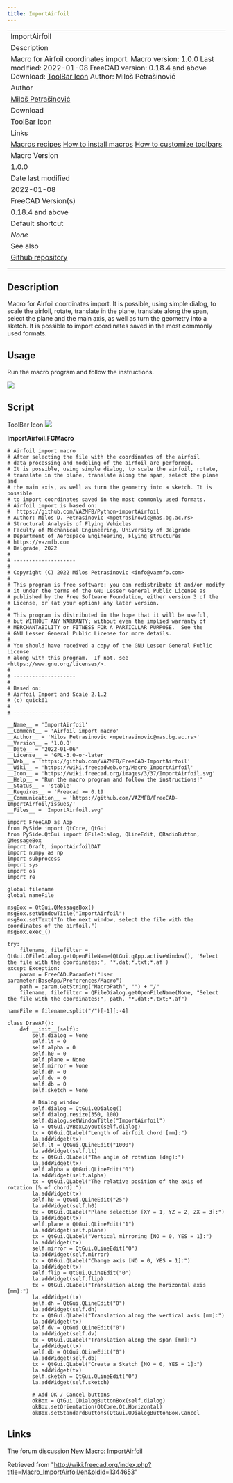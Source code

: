 ```yaml
---
title: ImportAirfoil
---
```


|                                                                                                                                                                                                                                    |
| ---------------------------------------------------------------------------------------------------------------------------------------------------------------------------------------------------------------------------------- |
| ImportAirfoil                                                                                                                                                                                                                      |
| Description                                                                                                                                                                                                                        |
| Macro for Airfoil coordinates import. Macro version: 1.0.0 Last modified: 2022-01-08 FreeCAD version: 0.18.4 and above Download: [ToolBar Icon](https://wiki.freecad.org/images/3/37/ImportAirfoil.svg) Author: Miloš Petrašinović |
| Author                                                                                                                                                                                                                             |
| [Miloš Petrašinović](/index.php?title=User:Milo%C5%A1_Petra%C5%A1inovi%C4%87&action=edit&redlink=1 "User:Miloš Petrašinović (page does not exist)")                                                                                |
| Download                                                                                                                                                                                                                           |
| [ToolBar Icon](https://wiki.freecad.org/images/3/37/ImportAirfoil.svg)                                                                                                                                                             |
| Links                                                                                                                                                                                                                              |
| [Macros recipes](/Macros_recipes "Macros recipes") [How to install macros](/How_to_install_macros "How to install macros") [How to customize toolbars](/Customize_Toolbars "Customize Toolbars")                                   |
| Macro Version                                                                                                                                                                                                                      |
| 1.0.0                                                                                                                                                                                                                              |
| Date last modified                                                                                                                                                                                                                 |
| 2022-01-08                                                                                                                                                                                                                         |
| FreeCAD Version(s)                                                                                                                                                                                                                 |
| 0.18.4 and above                                                                                                                                                                                                                   |
| Default shortcut                                                                                                                                                                                                                   |
| _None_                                                                                                                                                                                                                             |
| See also                                                                                                                                                                                                                           |
| [Github repository](https://github.com/VAZMFB/FreeCAD-ImportAirfoil)                                                                                                                                                               |
|                                                                                                                                                                                                                                    |
|                                                                                                                                                                                                                                    |

## Description

Macro for Airfoil coordinates import. It is possible, using simple dialog, to scale the airfoil, rotate, translate in the plane, translate along the span, select the plane and the main axis, as well as turn the geometry into a sketch. It is possible to import coordinates saved in the most commonly used formats.

## Usage

Run the macro program and follow the instructions.

![](/src/assets/images/ImportAirfoil_ss.png)

## Script

ToolBar Icon
![](/src/assets/images/ImportAirfoil.svg)

**ImportAirfoil.FCMacro**

```
# Airfoil import macro
# After selecting the file with the coordinates of the airfoil
# data processing and modeling of the airfoil are performed.
# It is possible, using simple dialog, to scale the airfoil, rotate,
# translate in the plane, translate along the span, select the plane and
# the main axis, as well as turn the geometry into a sketch. It is possible
# to import coordinates saved in the most commonly used formats.
# Airfoil import is based on:
#  https://github.com/VAZMFB/Python-importAirfoil
# Author: Milos D. Petrasinovic <mpetrasinovic@mas.bg.ac.rs>
# Structural Analysis of Flying Vehicles
# Faculty of Mechanical Engineering, University of Belgrade
# Department of Aerospace Engineering, Flying structures
# https://vazmfb.com
# Belgrade, 2022
#
# --------------------
#
# Copyright (C) 2022 Milos Petrasinovic <info@vazmfb.com>
#
# This program is free software: you can redistribute it and/or modify
# it under the terms of the GNU Lesser General Public License as
# published by the Free Software Foundation, either version 3 of the
# License, or (at your option) any later version.
#
# This program is distributed in the hope that it will be useful,
# but WITHOUT ANY WARRANTY; without even the implied warranty of
# MERCHANTABILITY or FITNESS FOR A PARTICULAR PURPOSE.  See the
# GNU Lesser General Public License for more details.
#
# You should have received a copy of the GNU Lesser General Public License
# along with this program.  If not, see <https://www.gnu.org/licenses/>.
#
# --------------------
#
# Based on:
# Airfoil Import and Scale 2.1.2
# (c) quick61
#
# --------------------

__Name__ = 'ImportAirfoil'
__Comment__ = 'Airfoil import macro'
__Author__ = 'Milos Petrasinovic <mpetrasinovic@mas.bg.ac.rs>'
__Version__ = '1.0.0'
__Date__ = '2022-01-06'
__License__ = 'GPL-3.0-or-later'
__Web__ = 'https://github.com/VAZMFB/FreeCAD-ImportAirfoil'
__Wiki__ = 'https://wiki.freecadweb.org/Macro_ImportAirfoil'
__Icon__ = 'https://wiki.freecad.org/images/3/37/ImportAirfoil.svg'
__Help__ = 'Run the macro program and follow the instructions!'
__Status__ = 'stable'
__Requires__ = 'Freecad >= 0.19'
__Communication__ = 'https://github.com/VAZMFB/FreeCAD-ImportAirfoil/issues/'
__Files__ = 'ImportAirfoil.svg'

import FreeCAD as App
from PySide import QtCore, QtGui
from PySide.QtGui import QFileDialog, QLineEdit, QRadioButton, QMessageBox
import Draft, importAirfoilDAT
import numpy as np
import subprocess
import sys
import os
import re

global filename
global nameFile

msgBox = QtGui.QMessageBox()
msgBox.setWindowTitle("ImportAirfoil")
msgBox.setText("In the next window, select the file with the coordinates of the airfoil.")
msgBox.exec_()

try:
    filename, filefilter = QtGui.QFileDialog.getOpenFileName(QtGui.qApp.activeWindow(), 'Select the file with the coordinates:', '*.dat;*.txt;*.af')
except Exception:
    param = FreeCAD.ParamGet("User parameter:BaseApp/Preferences/Macro")
    path = param.GetString("MacroPath", "") + "/"
    filename, filefilter = QFileDialog.getOpenFileName(None, "Select the file with the coordinates:", path, "*.dat;*.txt;*.af")

nameFile = filename.split("/")[-1][:-4]

class DrawAP():
    def __init__(self):
        self.dialog = None
        self.lt = 0
        self.alpha = 0
        self.h0 = 0
        self.plane = None
        self.mirror = None
        self.dh = 0
        self.dv = 0
        self.db = 0
        self.sketch = None

        # Dialog window
        self.dialog = QtGui.QDialog()
        self.dialog.resize(350, 100)
        self.dialog.setWindowTitle("ImportAirfoil")
        la = QtGui.QVBoxLayout(self.dialog)
        tx = QtGui.QLabel("Length of airfoil chord [mm]:")
        la.addWidget(tx)
        self.lt = QtGui.QLineEdit("1000")
        la.addWidget(self.lt)
        tx = QtGui.QLabel("The angle of rotation [deg]:")
        la.addWidget(tx)
        self.alpha = QtGui.QLineEdit("0")
        la.addWidget(self.alpha)
        tx = QtGui.QLabel("The relative position of the axis of rotation [% of chord]:")
        la.addWidget(tx)
        self.h0 = QtGui.QLineEdit("25")
        la.addWidget(self.h0)
        tx = QtGui.QLabel("Plane selection [XY = 1, YZ = 2, ZX = 3]:")
        la.addWidget(tx)
        self.plane = QtGui.QLineEdit("1")
        la.addWidget(self.plane)
        tx = QtGui.QLabel("Vertical mirroring [NO = 0, YES = 1]:")
        la.addWidget(tx)
        self.mirror = QtGui.QLineEdit("0")
        la.addWidget(self.mirror)
        tx = QtGui.QLabel("Change axis [NO = 0, YES = 1]:")
        la.addWidget(tx)
        self.flip = QtGui.QLineEdit("0")
        la.addWidget(self.flip)
        tx = QtGui.QLabel("Translation along the horizontal axis [mm]:")
        la.addWidget(tx)
        self.dh = QtGui.QLineEdit("0")
        la.addWidget(self.dh)
        tx = QtGui.QLabel("Translation along the vertical axis [mm]:")
        la.addWidget(tx)
        self.dv = QtGui.QLineEdit("0")
        la.addWidget(self.dv)
        tx = QtGui.QLabel("Translation along the span [mm]:")
        la.addWidget(tx)
        self.db = QtGui.QLineEdit("0")
        la.addWidget(self.db)
        tx = QtGui.QLabel("Create a Sketch [NO = 0, YES = 1]:")
        la.addWidget(tx)
        self.sketch = QtGui.QLineEdit("0")
        la.addWidget(self.sketch)

        # Add OK / Cancel buttons
        okBox = QtGui.QDialogButtonBox(self.dialog)
        okBox.setOrientation(QtCore.Qt.Horizontal)
        okBox.setStandardButtons(QtGui.QDialogButtonBox.Cancel
```

## Links

The forum discussion [New Macro: ImportAirfoil](https://forum.freecadweb.org/viewtopic.php?f=22&t=65085)

Retrieved from "<http://wiki.freecad.org/index.php?title=Macro_ImportAirfoil/en&oldid=1344653>"
